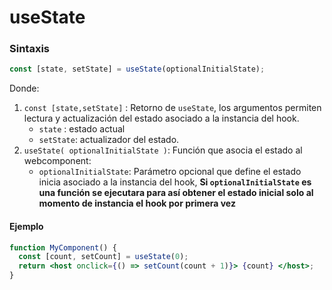 # useState

### Sintaxis

```javascript
const [state, setState] = useState(optionalInitialState);
```

Donde:

1. `const [state,setState]` : Retorno de `useState`, los argumentos permiten lectura y actualización del estado asociado a la instancia del hook.
   * `state` :  estado actual
   * `setState`: actualizador del estado.
2. `useState( optionalInitialState )`: Función que asocia el estado al webcomponent:
   * `optionalInitialState`: Parámetro opcional que define el estado inicia asociado a la instancia del hook, **Si `optionalInitialState` es una función se ejecutara para así obtener el estado inicial solo al momento de instancia el hook por primera vez**

#### Ejemplo

```jsx
function MyComponent() {
  const [count, setCount] = useState(0);
  return <host onclick={() => setCount(count + 1)}> {count} </host>;
}
```

